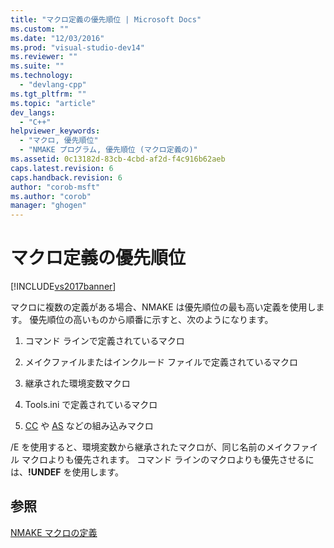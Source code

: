```yaml
---
title: "マクロ定義の優先順位 | Microsoft Docs"
ms.custom: ""
ms.date: "12/03/2016"
ms.prod: "visual-studio-dev14"
ms.reviewer: ""
ms.suite: ""
ms.technology: 
  - "devlang-cpp"
ms.tgt_pltfrm: ""
ms.topic: "article"
dev_langs: 
  - "C++"
helpviewer_keywords: 
  - "マクロ, 優先順位"
  - "NMAKE プログラム, 優先順位 (マクロ定義の)"
ms.assetid: 0c13182d-83cb-4cbd-af2d-f4c916b62aeb
caps.latest.revision: 6
caps.handback.revision: 6
author: "corob-msft"
ms.author: "corob"
manager: "ghogen"
---
```

# マクロ定義の優先順位
[!INCLUDE[vs2017banner](../assembler/inline/includes/vs2017banner.md)]

マクロに複数の定義がある場合、NMAKE は優先順位の最も高い定義を使用します。  優先順位の高いものから順番に示すと、次のようになります。  
  
1.  コマンド ラインで定義されているマクロ  
  
2.  メイクファイルまたはインクルード ファイルで定義されているマクロ  
  
3.  継承された環境変数マクロ  
  
4.  Tools.ini で定義されているマクロ  
  
5.  [CC](../build/command-macros-and-options-macros.md) や [AS](../build/command-macros-and-options-macros.md) などの組み込みマクロ  
  
 \/E を使用すると、環境変数から継承されたマクロが、同じ名前のメイクファイル マクロよりも優先されます。  コマンド ラインのマクロよりも優先させるには、**\!UNDEF** を使用します。  
  
## 参照  
 [NMAKE マクロの定義](../build/defining-an-nmake-macro.md)